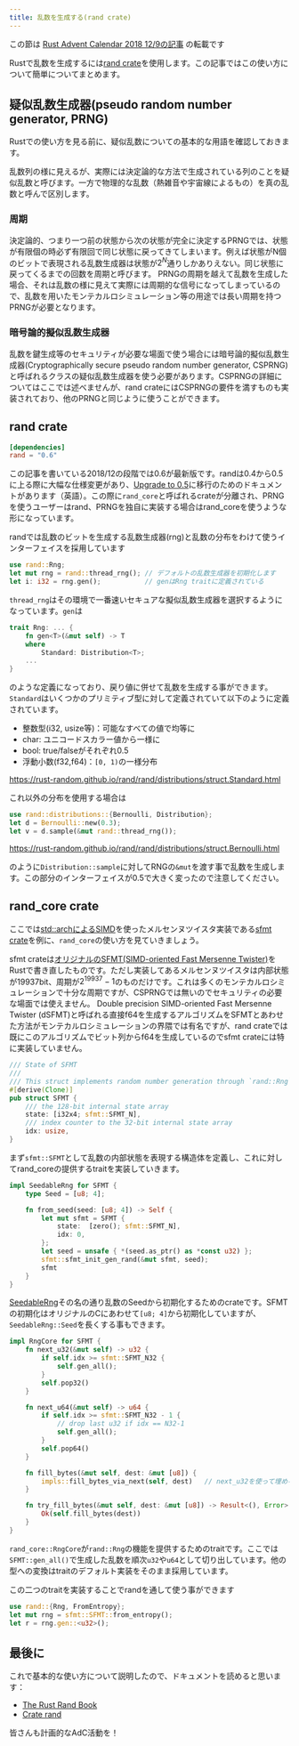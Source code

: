 ```yaml
---
title: 乱数を生成する(rand crate)
---
```


この節は [Rust Advent Calendar 2018 12/9の記事](https://qiita.com/termoshtt/items/6e2ff724e6da86963aa9) の転載です

Rustで乱数を生成するには[rand crate](https://github.com/rust-random/rand)を使用します。この記事ではこの使い方について簡単についてまとめます。

疑似乱数生成器(pseudo random number generator, PRNG)
--------
Rustでの使い方を見る前に、疑似乱数についての基本的な用語を確認しておきます。

乱数列の様に見えるが、実際には決定論的な方法で生成されている列のことを疑似乱数と呼びます。一方で物理的な乱数（熱雑音や宇宙線によるもの）を真の乱数と呼んで区別します。

### 周期
決定論的、つまり一つ前の状態から次の状態が完全に決定するPRNGでは、状態が有限個の時必ず有限回で同じ状態に戻ってきてしまいます。例えば状態がN個のビットで表現される乱数生成器は状態が$2^N$通りしかありえない。同じ状態に戻ってくるまでの回数を周期と呼びます。
PRNGの周期を越えて乱数を生成した場合、それは乱数の様に見えて実際には周期的な信号になってしまっているので、乱数を用いたモンテカルロシミュレーション等の用途では長い周期を持つPRNGが必要となります。

### 暗号論的擬似乱数生成器
乱数を鍵生成等のセキュリティが必要な場面で使う場合には暗号論的擬似乱数生成器(Cryptographically secure pseudo random number generator, CSPRNG)と呼ばれるクラスの疑似乱数生成器を使う必要があります。CSPRNGの詳細についてはここでは述べませんが、rand crateにはCSPRNGの要件を満すものも実装されており、他のPRNGと同じように使うことができます。

rand crate
-----------

```toml:Cargo.toml
[dependencies]
rand = "0.6"
```

この記事を書いている2018/12の段階では0.6が最新版です。randは0.4から0.5に上る際に大幅な仕様変更があり、[Upgrade to 0.5](https://rust-random.github.io/book/update-0.5.html)に移行のためのドキュメントがあります（英語）。この際に`rand_core`と呼ばれるcrateが分離され、PRNGを使うユーザーはrand、PRNGを独自に実装する場合はrand_coreを使うような形になっています。



randでは乱数のビットを生成する乱数生成器(rng)と乱数の分布をわけて使うインターフェイスを採用しています

```rust
use rand::Rng;
let mut rng = rand::thread_rng(); // デフォルトの乱数生成器を初期化します
let i: i32 = rng.gen();           // genはRng traitに定義されている
```

`thread_rng`はその環境で一番速いセキュアな擬似乱数生成器を選択するようになっています。`gen`は

```rust
trait Rng: ... {
    fn gen<T>(&mut self) -> T
    where
        Standard: Distribution<T>; 
    ...
}
```

のような定義になっており、戻り値に併せて乱数を生成する事ができます。`Standard`はいくつかのプリミティブ型に対して定義されていて以下のように定義されています。

- 整数型(i32, usize等)：可能なすべての値で均等に
- char: ユニコードスカラー値から一様に
- bool: true/falseがそれぞれ0.5
- 浮動小数(f32,f64)：`[0, 1)`の一様分布

https://rust-random.github.io/rand/rand/distributions/struct.Standard.html

これ以外の分布を使用する場合は

```rust
use rand::distributions::{Bernoulli, Distribution};
let d = Bernoulli::new(0.3);
let v = d.sample(&mut rand::thread_rng());
```
https://rust-random.github.io/rand/rand/distributions/struct.Bernoulli.html

のように`Distribution::sample`に対してRNGの`&mut`を渡す事で乱数を生成します。この部分のインターフェイスが0.5で大きく変ったので注意してください。

rand_core crate
----------------
ここでは[std::archによるSIMD](https://qiita.com/termoshtt/items/a1d3af42bc01c88273c8)を使ったメルセンヌツイスタ実装である[sfmt crate](https://github.com/termoshtt/rust-sfmt)を例に、`rand_core`の使い方を見ていきましょう。

sfmt crateは[オリジナルのSFMT(SIMD-oriented Fast Mersenne Twister)](http://www.math.sci.hiroshima-u.ac.jp/~m-mat/MT/SFMT/)をRustで書き直したものです。ただし実装してあるメルセンヌツイスタは内部状態が19937bit、周期が$2^{19937}-1$のものだけです。これは多くのモンテカルロシミュレーションで十分な周期ですが、CSPRNGでは無いのでセキュリティの必要な場面では使えません。
Double precision SIMD-oriented Fast Mersenne Twister (dSFMT)と呼ばれる直接f64を生成するアルゴリズムをSFMTとあわせた方法がモンテカルロシミュレーションの界隈では有名ですが、rand crateでは既にこのアルゴリズムでビット列からf64を生成しているのでsfmt crateには特に実装していません。

```rust
/// State of SFMT
///
/// This struct implements random number generation through `rand::Rng`.
#[derive(Clone)]
pub struct SFMT {
    /// the 128-bit internal state array
    state: [i32x4; sfmt::SFMT_N],
    /// index counter to the 32-bit internal state array
    idx: usize,
}
```

まず`sfmt::SFMT`として乱数の内部状態を表現する構造体を定義し、これに対してrand_coreの提供するtraitを実装していきます。

```rust
impl SeedableRng for SFMT {
    type Seed = [u8; 4];

    fn from_seed(seed: [u8; 4]) -> Self {
        let mut sfmt = SFMT {
            state:  [zero(); sfmt::SFMT_N],
            idx: 0,
        };
        let seed = unsafe { *(seed.as_ptr() as *const u32) };
        sfmt::sfmt_init_gen_rand(&mut sfmt, seed);
        sfmt
    }
}
```

[SeedableRng](https://rust-random.github.io/rand/rand_core/trait.SeedableRng.html)その名の通り乱数のSeedから初期化するためのcrateです。SFMTの初期化はオリジナルのCにあわせて`[u8; 4]`から初期化していますが、`SeedableRng::Seed`を長くする事もできます。

```rust
impl RngCore for SFMT {
    fn next_u32(&mut self) -> u32 {
        if self.idx >= sfmt::SFMT_N32 {
            self.gen_all();
        }
        self.pop32()
    }

    fn next_u64(&mut self) -> u64 {
        if self.idx >= sfmt::SFMT_N32 - 1 {
            // drop last u32 if idx == N32-1
            self.gen_all();
        }
        self.pop64()
    }

    fn fill_bytes(&mut self, dest: &mut [u8]) {
        impls::fill_bytes_via_next(self, dest)   // next_u32を使って埋める
    }

    fn try_fill_bytes(&mut self, dest: &mut [u8]) -> Result<(), Error> {
        Ok(self.fill_bytes(dest))
    }
}
```

`rand_core::RngCore`が`rand::Rng`の機能を提供するためのtraitです。ここでは`SFMT::gen_all()`で生成した乱数を順次`u32`や`u64`として切り出しています。他の型への変換はtraitのデフォルト実装をそのまま採用しています。

この二つのtraitを実装することでrandを通して使う事ができます

```rust
use rand::{Rng, FromEntropy};
let mut rng = sfmt::SFMT::from_entropy();
let r = rng.gen::<u32>();
```

最後に
------
これで基本的な使い方について説明したので、ドキュメントを読めると思います：

- [The Rust Rand Book](https://rust-random.github.io/book/intro.html)
- [Crate rand](https://rust-random.github.io/rand/rand/index.html)

皆さんも計画的なAdC活動を！

